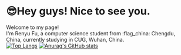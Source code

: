 # 😎Hey guys! Nice to see you.<br>
Welcome to my page!<br>
I'm Renyu Fu, a computer science student from :flag_china: Chengdu, China, currently studying in CUG, Wuhan, China.<br>
[![Top Langs](https://github-readme-stats.vercel.app/api/top-langs/?username=Parker-rfu&hide=javascript,html)](https://github.com/Parker-rfu/github-readme-stats)
[![Anurag's GitHub stats](https://github-readme-stats.vercel.app/api?username=Parker-rfu&show_icons=true&theme=buefu)](https://github.com/Parker-rfu/github-readme-stats)

